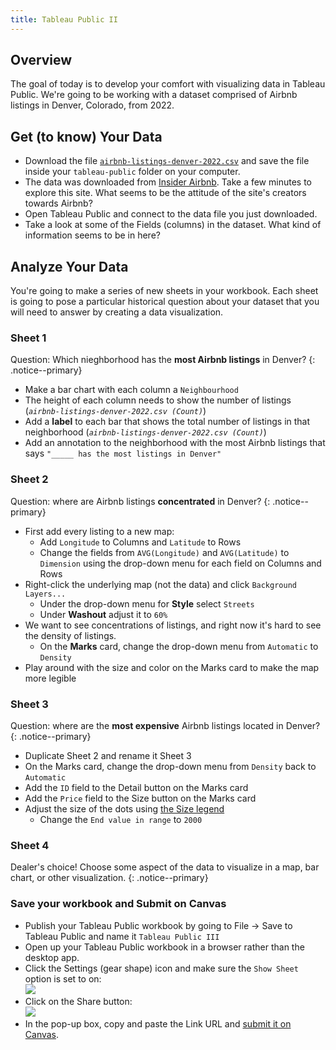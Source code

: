 ```yaml
---
title: Tableau Public II
---
```


## Overview

The goal of today is to develop your comfort with visualizing data in Tableau Public. We're going to be working with a dataset comprised of Airbnb listings in Denver, Colorado, from 2022.

## Get (to know) Your Data

- Download the file [`airbnb-listings-denver-2022.csv`]({{site.baseurl}}/modules/airbnb-listings-denver-2022.csv) and save the file inside your `tableau-public` folder on your computer.
- The data was downloaded from [Insider Airbnb](http://insideairbnb.com/about/). Take a few minutes to explore this site. What seems to be the attitude of the site's creators towards Airbnb?
- Open Tableau Public and connect to the data file you just downloaded.
- Take a look at some of the Fields (columns) in the dataset. What kind of information seems to be in here?


## Analyze Your Data

You're going to make a series of new sheets in your workbook. Each sheet is going to pose a particular historical question about your dataset that you will need to answer by creating a data visualization.

### Sheet 1

Question: Which nieghborhood has the **most Airbnb listings** in Denver?
{: .notice--primary}

- Make a bar chart with each column a `Neighbourhood`
- The height of each column needs to show the number of listings (*`airbnb-listings-denver-2022.csv (Count)`*) 
- Add a **label** to each bar that shows the total number of listings in that neighborhood (*`airbnb-listings-denver-2022.csv (Count)`*) 
- Add an annotation to the neighborhood with the most Airbnb listings that says `"_____ has the most listings in Denver"`

### Sheet 2

Question: where are Airbnb listings **concentrated** in Denver?
{: .notice--primary}

- First add every listing to a new map: 
	- Add `Longitude` to Columns and `Latitude` to Rows
	- Change the fields from `AVG(Longitude)` and `AVG(Latitude)` to `Dimension` using the drop-down menu for each field on Columns and Rows 
- Right-click the underlying map (not the data) and click `Background Layers...`
	- Under the drop-down menu for **Style** select `Streets`
	- Under **Washout** adjust it to `60%`
- We want to see concentrations of listings, and right now it's hard to see the density of listings. 
	- On the **Marks** card, change the drop-down menu from `Automatic` to `Density`
- Play around with the size and color on the Marks card to make the map more legible

### Sheet 3

Question: where are the **most expensive** Airbnb listings located in Denver?
{: .notice--primary}

- Duplicate Sheet 2 and rename it Sheet 3
- On the Marks card, change the drop-down menu from `Density` back to `Automatic`
- Add the `ID` field to the Detail button on the Marks card
- Add the `Price` field to the Size button on the Marks card
- Adjust the size of the dots using [the Size legend](https://help.tableau.com/current/pro/desktop/en-us/viewparts_marks_markproperties.htm#:~:text=To%20edit%20the%20size%20of%20marks)
	- Change the `End value in range` to `2000`

### Sheet 4

Dealer's choice! Choose some aspect of the data to visualize in a map, bar chart, or other visualization. 
{: .notice--primary}


### Save your workbook and Submit on Canvas

- Publish your Tableau Public workbook by going to File -> Save to Tableau Public and name it `Tableau Public III`
- Open up your Tableau Public workbook in a browser rather than the desktop app.
- Click the Settings (gear shape) icon and make sure the `Show Sheet` option is set to on:<br>
![]({{site.baseurl}}/assets/images/show-sheets.png)
- Click on the Share button:<br>
![]({{site.baseurl}}/assets/images/tableau-share.png)
- In the pop-up box, copy and paste the Link URL and [submit it on Canvas](https://ucdenver.instructure.com/courses/503517/assignments/1496604).